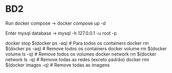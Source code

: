 # BD2

Run docker compose -> docker compose up -d

Enter mysql database -> mysql -h 127.0.0.1 -u root -p

docker stop $(docker ps -aq)  # Para todos os containers
docker rm $(docker ps -aq)    # Remove todos os containers
docker volume rm $(docker volume ls -q)  # Remove todos os volumes
docker network rm $(docker network ls -q)  # Remove todas as redes (exceto padrão)
docker rmi $(docker images -q)  # Remove todas as imagens